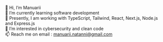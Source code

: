 👋 Hi, I’m Manuarii</br>
🌱 I’m currently learning software development</br>
💼 Presently, I am working with TypeScript, Tailwind, React, Next.js, Node.js and Express.js</br>
👀 I’m interested in cybersecurity and clean code</br>
📫 Reach me on email : manuarii.natanni@gmail.com</br>
